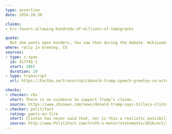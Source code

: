 ```yaml
---
type: assertion
date: 2016-10-30

claims:
- hrc-favors-allowing-hundreds-of-millions-of-immigrants

quote:
  But she wants open borders, You saw that during the debate. WikiLeaks got her again. She never talked about open borders. She wants open borders. We could have 600 million people pour into our country. Think of it. Once you have open borders like that, you don’t have a country anymore.
where: rally in Greeley, CO
sources:
- type: c-span
  id: 417745-1
  start: 2067
  duration: 19
- type: transcript
  url: https://Factba.se/transcript/donald-trump-speech-greeley-co-october-30-2016

checks:
- checker: cbs
  short: There is no evidence to support Trump’s claims.
  source: https://www.cbsnews.com/news/donald-trump-says-hillary-clinton-could-let-650-million-new-immigrants-into-u-s/
- checker: politifact
  rating: pants-on-fire
  short: Clinton has never said that, nor is this a realistic possibility.
  source: http://www.PolitiFact.com/truth-o-meter/statements/2016/oct/31/donald-trump/trump-says-clinton-would-bring-650-million-people-/
---
```

